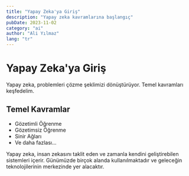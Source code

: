 ```yaml
---
title: "Yapay Zeka'ya Giriş"
description: "Yapay zeka kavramlarına başlangıç"
pubDate: 2023-11-02
category: "ai"
author: "Ali Yılmaz"
lang: "tr"
---
```


# Yapay Zeka'ya Giriş

Yapay zeka, problemleri çözme şeklimizi dönüştürüyor. Temel kavramları keşfedelim.

## Temel Kavramlar

- Gözetimli Öğrenme
- Gözetimsiz Öğrenme
- Sinir Ağları
- Ve daha fazlası...

Yapay zeka, insan zekasını taklit eden ve zamanla kendini geliştirebilen sistemleri içerir. Günümüzde birçok alanda kullanılmaktadır ve geleceğin teknolojilerinin merkezinde yer alacaktır. 